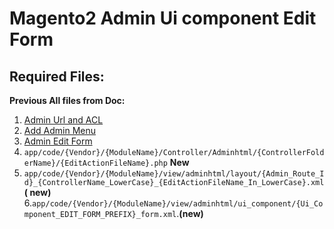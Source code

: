 
# Magento2 Admin Ui component Edit Form

## Required Files:

**Previous All files from Doc:**

1. [Admin Url and ACL](https://github.com/devamitbera/magento2-module-stucture/blob/master/6.Admin-url-using-route-acl.md)
2. [Add Admin Menu](https://github.com/devamitbera/magento2-module-stucture/blob/master/7.admin-menu-Admin-page.md)
3. [Admin Edit Form](https://github.com/devamitbera/magento2-module-stucture/blob/master/8.admin-grid-using-ui.md)
4. `app/code/{Vendor}/{ModuleName}/Controller/Adminhtml/{ControllerFolderName}/{EditActionFileName}.php` **New**
5. `app/code/{Vendor}/{ModuleName}/view/adminhtml/layout/{Admin_Route_Id}_{ControllerName_LowerCase}_{EditActionFileName_In_LowerCase}.xml` **(
new)**
6.`app/code/{Vendor}/{ModuleName}/view/adminhtml/ui_component/{Ui_Component_EDIT_FORM_PREFIX}_form.xml`.**(new)**
